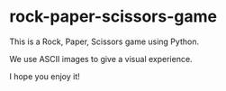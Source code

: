 # rock-paper-scissors-game
This is a Rock, Paper, Scissors game using Python.

We use ASCII images to give a visual experience.

I hope you enjoy it!
